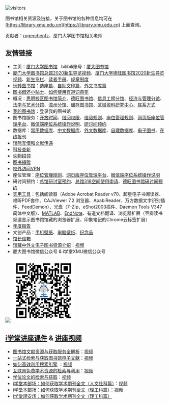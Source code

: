 ![visitors](https://visitor-badge.glitch.me/badge?page_id=rogerchenfz/XMU-Helper/tree/main/%E5%9B%BE%E4%B9%A6%E9%A6%86)

图书馆相关资源及链接，关于图书馆的各种信息均可在 [https://library.xmu.edu.cn](https://library.xmu.edu.cn) 上面查询。

贡献者：[rogerchenfz](https://github.com/rogerchenfz)、厦门大学图书馆相关老师

## 友情链接

- 主页：[厦门大学图书馆](https://library.xmu.edu.cn) &nbsp; bilibili账号：[厦大图书馆](https://space.bilibili.com/474387811/)
- [厦门大学图书馆总馆2020新生导览视频](https://www.bilibili.com/video/BV1sK4y1a7KZ)、[厦门大学德旺图书馆2020新生导览视频](https://www.bilibili.com/video/BV1Uh411R7bh)、[新生专栏](https://library.xmu.edu.cn/xsy.htm)、[读者手册](https://library.xmu.edu.cn/wd/dzsc.htm)、[规章制度](https://library.xmu.edu.cn/wd/gzzd.htm)
- [玩转图书馆](https://www.bilibili.com/video/BV1oJ411s7dC)：[选座篇](https://www.bilibili.com/video/BV1oJ411s7dC)、[自助文印篇](https://www.bilibili.com/video/BV1oJ411s7dC?p=2)、[外文书库篇](https://www.bilibili.com/video/BV1oJ411s7dC?p=3)
- [图书借还小贴士](https://www.bilibili.com/video/BV1yz4y1977Q)、[如何使用有道词典笔](https://www.bilibili.com/video/BV13v411675G)
- 概况：[思明校区图书馆简介](https://library.xmu.edu.cn/gk/smxqtsg1/jj.htm)、[德旺图书馆](https://libx.xmu.edu.cn/)、[信息工程分馆](https://library.xmu.edu.cn/gk/xxgcfg.htm)、[经济与管理分馆](https://library.xmu.edu.cn/gk/jjyglfg.htm)、[法学与艺术分馆](https://library.xmu.edu.cn/gk/fxyysfg.htm)、[漳州分馆](http://library.xujc.cn/)、[储存图书馆](https://libx.xmu.edu.cn/cyfw/cctsg.htm)、[区域资料研究中心](https://library.xmu.edu.cn/gk/qyyjzlzx.htm)、[联系方式](https://library.xmu.edu.cn/gk/lxfs.htm)
- [我的图书馆](https://catalog.xmu.edu.cn/reader/login.php)：登录我的图书馆
- 图书馆服务：[开放时间](https://library.xmu.edu.cn/fw/tsjy/kfsj.htm)、[借阅权限](https://library.xmu.edu.cn/fw/tsjy/jyqx.htm)、[借阅规则](https://library.xmu.edu.cn/fw/tsjy/jygz.htm)、[座位管理规则](https://library.xmu.edu.cn/fw/zwgl/zwglgz.htm)、[网页版座位管理平台](https://lib.xmu.edu.cn/seat)、[微信端座位系统操作说明](https://library.xmu.edu.cn/fw/zwgl/wxdzwxtczsm.htm)、[研讨间预约](https://library.xmu.edu.cn/fw/ytjyy/zgyts.htm)
- 数据库：[常用数据库](https://library.xmu.edu.cn/zy/cysjk/cysjkyl.htm)、[中文数据库](https://library.xmu.edu.cn/zy/zwsjk.htm)、[外文数据库](https://library.xmu.edu.cn/zy/wwsjk.htm)、[自建数据库](https://library.xmu.edu.cn/zy/zjsjk.htm)、[电子图书](https://library.xmu.edu.cn/zy/dzts/dzs.htm)、[在线报刊](https://library.xmu.edu.cn/zy/zxbk.htm)
- [馆际互借和文献传递](https://library.xmu.edu.cn/fw/gjhj.htm)
- [科技查新](https://library.xmu.edu.cn/fw/kjcx1/cxzjj.htm)
- [失物招领](https://lib.xmu.edu.cn/lost/index.asp)
- [图书捐赠](http://donors.xmu.edu.cn)
- [校外访问VPN](https://library.xmu.edu.cn/zy/xwfw/CARSI.htm)
- 座位管理：[座位管理规则](https://library.xmu.edu.cn/fw/zwgl/zwglgz.htm)、[网页版座位管理平台](https://lib.xmu.edu.cn/seat)、[微信端座位系统操作说明](https://library.xmu.edu.cn/fw/zwgl/wxdzwxtczsm.htm)
- 研讨间预约：[总馆研讨室预约](https://service.xmulib.org/rooms)、[总馆318空间使用申请](https://service.xmulib.org/rooms/zh-hans/room_apply_318)、[德旺图书馆研讨间预约](https://service.xmulib.org/studyroom)
- [实用工具](https://library.xmu.edu.cn/wd/sygj.htm)：包括阅读器（Adobe Acrobat Reader v70、超星电子书阅读器、福昕PDF套件、CAJViewer 7.2 浏览器、ApabiReader、万方数据文字识别插件、FeedDemon）、光盘（7-Zip、eShot2003插件、Daemon Tools V347 简体中文版）、[MATLAB](http://genuine.xmu.edu.cn/matlab.html)、[EndNote](http://genuine.xmu.edu.cn/endnote.html)、有道文档翻译、浏览器扩展（豆瓣读书频道显示图书馆馆藏的浏览器扩展、印象笔记的Chrome云标签扩展）
- [年度报告](https://library.xmu.edu.cn/wd/ndbg/ndbg.htm)
- 文创产品：[手机壁纸](https://library.xmu.edu.cn/wd/wccp/sjbz.htm)、[电脑壁纸](https://library.xmu.edu.cn/wd/wccp/dnbz.htm)、[纪念品](https://library.xmu.edu.cn/wd/wccp/jnp.htm)
- [馆长信箱](https://lib.xmu.edu.cn/ask/question_consult)
- [馆藏中外文电子图书资源介绍](https://library.xmu.edu.cn/__local/B/84/09/C54ABACC471150037FD63A66156_08111D34_1773F59.pptx?e=.pptx)：[视频](https://www.bilibili.com/video/BV1VA411j7MK)
- 厦大图书馆微信公众号 & i学堂XMU微信公众号

![](https://www.57994.com/wp-content/uploads/2019/11/cec4ace184e9b7e674e8.jpg) <img src="i学堂XMU微信公众号二维码.jpg" width = "200" height = "200" alt="i学堂XMU微信公众号二维码.jpg" />

## [i学堂讲座课件](https://library.xmu.edu.cn/wd/jzkj/i_xt.htm) & [讲座视频](https://library.xmu.edu.cn/wd/jzsp.htm)
- [图书馆文献资源与获取服务全解析](https://library.xmu.edu.cn/__local/9/A2/6C/F230D69B899DE36C45DA5CD165A_47F63F33_367D7D.pdf?e=.pdf)：[视频](https://www.bilibili.com/video/BV1Xy4y1k7bH)
- [一站式检索与获取图书馆电子文献](https://library.xmu.edu.cn/__local/9/15/12/F3A2EA4DF9B280A907F82F5D54F_8337F260_7F3F5C.pptx?e=.pptx)：[视频](https://www.bilibili.com/video/BV1SE411j74g)
- [如何高效利用搜索引擎](https://library.xmu.edu.cn/__local/9/A0/09/837CCAC7A1F7E97B68AA59B0D62_4201ADA0_39E740.pdf?e=.pdf) ：[视频](https://www.bilibili.com/video/BV1XD4y1Q7ZG)
- [互联网免费学术资源的检索与利用](https://library.xmu.edu.cn/__local/E/E3/28/470DB70B1BCDBDFD4354802AF74_D518B27E_477FCD.pdf?e=.pdf)：[视频](https://www.bilibili.com/video/BV1xy4y167MS)
- [学位论文的检索与获取](https://library.xmu.edu.cn/__local/E/BE/7E/D9AE78C232A18AE6A261648AB5B_363B24BE_43691F.pdf?e=.pdf)：[视频](https://www.bilibili.com/video/BV1cv411C7Hb)
- [i学堂本部场：如何获取学术期刊全文（人文社科篇）](https://library.xmu.edu.cn/__local/B/A9/C6/9CF9F07FE856A68319DF82890FF_CA88A60B_192D6D3.pdf?e=.pdf)：[视频](https://www.bilibili.com/video/BV1Gz4y1o7YQ)
- [i学堂本部场：如何获取学术期刊全文（理工科篇）](https://library.xmu.edu.cn/__local/8/B1/11/497E5A5F12D61E1E907B7EA00B2_D1E659EA_61796C.pdf?e=.pdf)：[视频](https://www.bilibili.com/video/BV1Gz4y1o7YQ?p=2)
- [i学堂翔安场：如何获取学术期刊全文（理工科篇）](https://library.xmu.edu.cn/__local/A/77/E4/2F92F0255C6DA83BB63A6B1856B_3B2202CB_7AF0D8.pdf?e=.pdf)




